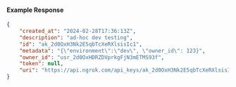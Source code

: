 <!-- Code generated for API Clients. DO NOT EDIT. -->

#### Example Response

```json
{
	"created_at": "2024-02-28T17:36:13Z",
	"description": "ad-hoc dev testing",
	"id": "ak_2d0OxH3Nk2E5qbTcXeRXlsisIc1",
	"metadata": "{\"environment\":\"dev\", \"owner_id\": 123}",
	"owner_id": "usr_2d0OxHDRZDVprkgFjN3mETMS93f",
	"token": null,
	"uri": "https://api.ngrok.com/api_keys/ak_2d0OxH3Nk2E5qbTcXeRXlsisIc1"
}
```

